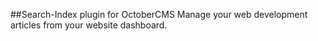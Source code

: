 ##Search-Index plugin for OctoberCMS
Manage your web development articles from your website dashboard.
